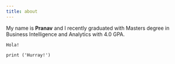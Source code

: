 ```yaml
---
title: about
---
```

My name is **Pranav** and I recently graduated with Masters degree in Business Intelligence and Analytics with 4.0 GPA.

`Hola!`

```
print ('Hurray!')
```
